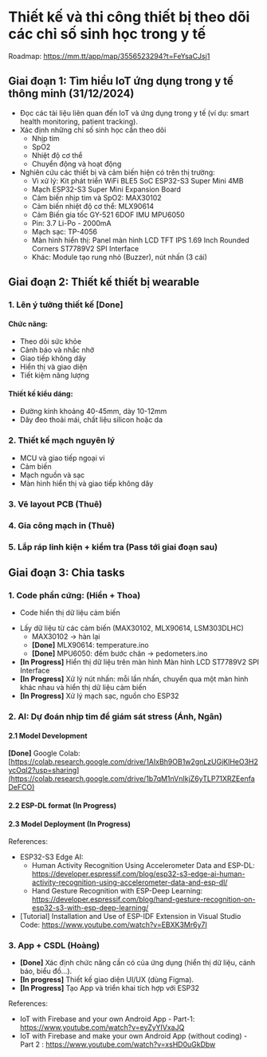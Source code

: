 # Thiết kế và thi công thiết bị theo dõi các chỉ số sinh học trong y tế 
Roadmap: https://mm.tt/app/map/3556523294?t=FeYsaCJsj1
## Giai đoạn 1: Tìm hiểu IoT ứng dụng trong y tế thông minh (31/12/2024)
- Đọc các tài liệu liên quan đến IoT và ứng dụng trong y tế (ví dụ: smart health monitoring, patient tracking).
- Xác định những chỉ số sinh học cần theo dõi
  + Nhịp tim
  + SpO2
  + Nhiệt độ cơ thể
  + Chuyển động và hoạt động
- Nghiên cứu các thiết bị và cảm biến hiện có trên thị trường:
  + Vi xử lý: Kit phát triển WiFi BLE5 SoC ESP32-S3 Super Mini 4MB
  + Mạch ESP32-S3 Super Mini Expansion Board
  + Cảm biến nhịp tim và SpO2: MAX30102
  + Cảm biến nhiệt độ cơ thể: MLX90614
  + Cảm Biến gia tốc GY-521 6DOF IMU MPU6050
  + Pin: 3.7 Li-Po - 2000mA
  + Mạch sạc: TP-4056
  + Màn hình hiển thị: Panel màn hình LCD TFT IPS 1.69 Inch Rounded Corners ST7789V2 SPI Interface
  + Khác: Module tạo rung nhỏ (Buzzer), nút nhấn (3 cái)

## Giai đoạn 2: Thiết kế thiết bị wearable 
### 1. Lên ý tưởng thiết kế [Done]
#### Chức năng:
- Theo dõi sức khỏe
- Cảnh báo và nhắc nhở
- Giao tiếp không dây
- Hiển thị và giao diện
- Tiết kiệm năng lượng
#### Thiết kế kiểu dáng:
- Đường kính khoảng 40-45mm, dày 10-12mm
- Dây đeo thoải mái, chất liệu silicon hoặc da
### 2. Thiết kế mạch nguyên lý
- MCU và giao tiếp ngoại vi
- Cảm biến
- Mạch nguồn và sạc
- Màn hình hiển thị và giao tiếp không dây
### 3. Vẽ layout PCB (Thuê)
### 4. Gia công mạch in (Thuê)
### 5. Lắp ráp linh kiện + kiểm tra (Pass tới giai đoạn sau)

## Giai đoạn 3: Chia tasks
### 1. Code phần cứng: (Hiển + Thoa)
- Code hiển thị dữ liệu cảm biến 
+ Lấy dữ liệu từ các cảm biến (MAX30102, MLX90614, LSM303DLHC)
  + MAX30102 -> hàn lại
  + **[Done]** MLX90614: temperature.ino
  + **[Done]** MPU6050: đếm bước chân -> pedometers.ino
+ **[In Progress]** Hiển thị dữ liệu trên màn hình Màn hình LCD ST7789V2 SPI Interface
+ **[In Progress]** Xử lý nút nhấn: mỗi lần nhấn, chuyển qua một màn hình khác nhau và hiển thị dữ liệu cảm biến
+ **[In Progress]** Xử lý mạch sạc, nguồn cho ESP32

### 2. AI: Dự đoán nhịp tim để giám sát stress (Ánh, Ngân)
#### 2.1 Model Development
**[Done]** Google Colab:  [https://colab.research.google.com/drive/1AIxBh9OB1w2gnLzUGjKlHeO3H2ycOqI2?usp=sharing](https://colab.research.google.com/drive/1b7qM1nVnIkjZ6yTLP71XRZEenfaDeFCO)

#### 2.2 ESP-DL format (In Progress)
#### 2.3 Model Deployment (In Progress)
References: 
- ESP32-S3 Edge AI:
  + Human Activity Recognition Using Accelerometer Data and ESP-DL: https://developer.espressif.com/blog/esp32-s3-edge-ai-human-activity-recognition-using-accelerometer-data-and-esp-dl/
  + Hand Gesture Recognition with ESP-Deep Learning: https://developer.espressif.com/blog/hand-gesture-recognition-on-esp32-s3-with-esp-deep-learning/
- [Tutorial] Installation and Use of ESP-IDF Extension in Visual Studio Code: https://www.youtube.com/watch?v=EBXK3Mr6y7I

### 3. App + CSDL (Hoàng)
+ **[Done]** Xác định chức năng cần có của ứng dụng (hiển thị dữ liệu, cảnh báo, biểu đồ…).
+ **[In progress]** Thiết kế giao diện UI/UX (dùng Figma).
+ **[In Progress]** Tạo App và triển khai tích hợp với ESP32

References: 
- IoT with Firebase and your own Android App - Part-1: https://www.youtube.com/watch?v=eyZyYIVxaJQ
- IoT with Firebase and make your own Android App (without coding) - Part 2 : https://www.youtube.com/watch?v=xsHD0uGkDbw

